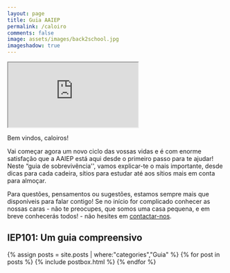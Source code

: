 ```yaml
---
layout: page
title: Guia AAIEP
permalink: /caloiro
comments: false
image: assets/images/back2school.jpg
imageshadow: true
---
```

<div class="video-container">
  <iframe class="video" src="https://www.youtube.com/embed/3HaJpa1BJJs" allowfullscreen></iframe>
</div>

Bem vindos, caloiros!

Vai começar agora um novo ciclo das vossas vidas e é com enorme satisfação que a AAIEP está aqui desde o primeiro passo para te ajudar! Neste “guia de sobrevivência'', vamos explicar-te o mais importante, desde dicas para cada cadeira, sítios para estudar até aos sítios mais em conta para almoçar.

Para questões, pensamentos ou sugestões, estamos sempre mais que disponíveis para falar contigo! Se no início for complicado conhecer as nossas caras - não te preocupes, que somos uma casa pequena, e em breve conhecerás todos! - não hesites em [contactar-nos](contactos).

## IEP101: Um guia compreensivo
{% assign posts = site.posts | where:"categories","Guia" %}
{% for post in posts %}
  {% include postbox.html %}
{% endfor %}
